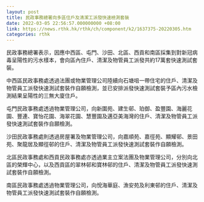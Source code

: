 ```yaml
---
layout: post
title: 民政事務總署向多區住戶及清潔工派發快速檢測套裝
date: 2022-03-05 22:56:57.000000000 +08:00
link: https://news.rthk.hk/rthk/ch/component/k2/1637375-20220305.htm
categories: rthk
---
```


民政事務總署表示，​因應中西區、屯門、沙田、北區、西貢和南區採集到對新冠病毒呈陽性的污水樣本，會向區內住戶、清潔及物管員工派發共約17萬套快速測試套裝。

中西區民政事務處透過法團或物業管理公司陸續向石塘咀一帶住宅的住戶、清潔及物管員工派發快速測試套裝作自願檢測，並已安排派發快速測試套裝予區內污水檢測結果呈陽性的三無大廈住戶。

屯門民政事務處透過物業管理公司，向新圍苑、建生邨、珀御、盈豐園、海麗花園、豐連、寶怡花園、海翠花園、慧豐園及邁亞美海灣的住戶、清潔及物管員工派發快速測試套裝作自願檢測。

沙田民政事務處則透過房屋署及物業管理公司，向嘉順苑、嘉徑苑、顯耀邨、景田苑、聚龍居及顯徑邨的住戶、清潔及物管員工派發快速測試套裝作自願檢測。

北區民政事務處和西貢民政事務處亦透過業主立案法團及物業管理公司，分別向北區的榮輝中心，以及西貢區的翠林邨和寶林邨的住戶、清潔及物管員工派發快速測試套裝作自願檢測。

南區民政事務處透過物業管理公司，向悅海華庭、漁安苑及利東邨的住戶、清潔及物管員工派發快速測試套裝作自願檢測。
